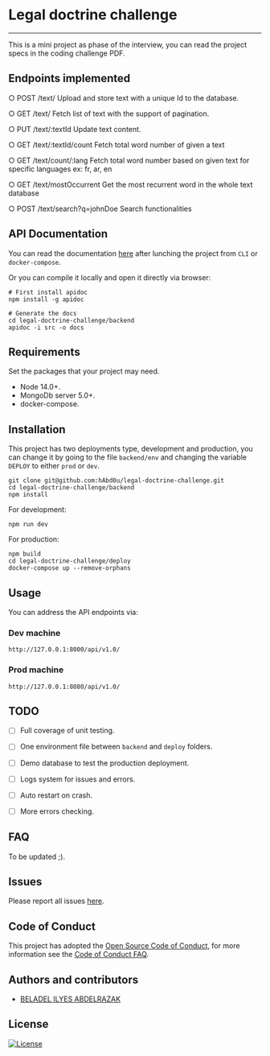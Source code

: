 # Legal doctrine challenge
------------

This is a mini project as phase of the interview, you can read the project specs in the coding challenge PDF.

## Endpoints implemented
○ POST /text/                       Upload and store text with a unique Id to the database.

○ GET /text/                        Fetch list of text with the support of pagination.

○ PUT /text/:textId                 Update text content.

○ GET /text/:textId/count           Fetch total word number of given a text

○ GET /text/count/:lang             Fetch total word number based on given text for specific languages ex: fr, ar, en

○ GET /text/mostOccurrent           Get the most recurrent word in the whole text database

○ POST /text/search?q=johnDoe       Search functionalities


## API Documentation
You can read the documentation [here](http://127.0.0.1:8080/docs) after lunching the project from `CLI` or `docker-compose`.

Or you can compile it locally and open it directly via browser:
```
# First install apidoc
npm install -g apidoc

# Generate the docs
cd legal-doctrine-challenge/backend
apidoc -i src -o docs
```


## Requirements

Set the packages that your project may need.
 
- Node 14.0+.
- MongoDb server 5.0+.
- docker-compose.


## Installation

This project has two deployments type, development and production, you can change it by going to the file `backend/env` and changing the variable `DEPLOY` to either `prod` or `dev`.
```
git clone git@github.com:hAbd0u/legal-doctrine-challenge.git
cd legal-doctrine-challenge/backend
npm install
```

For development:
```
npm run dev
```
For production:
```
npm build
cd legal-doctrine-challenge/deploy
docker-compose up --remove-orphans
```

## Usage
You can address the API endpoints via: 
### Dev machine
```
http://127.0.0.1:8000/api/v1.0/
```

### Prod machine
```
http://127.0.0.1:8080/api/v1.0/
```


## TODO 

- [ ] Full coverage of unit testing.
- [ ] One environment file between `backend` and `deploy` folders.
- [ ] Demo database to test the production deployment.
- [ ] Logs system for issues and errors.
- [ ] Auto restart on crash.
- [ ] More errors checking.


## FAQ
To be updated ;).


## Issues
Please report all issues [here](https://github.com/hAbd0u/legal-dcotrine-challange/issues).

## Code of Conduct

This project has adopted the [Open Source Code of Conduct](https://opensource.guide/code-of-conduct/), for more information see the [Code of Conduct FAQ](https://opensource.guide/code-of-conduct/faq/).

## Authors and contributors
- [BELADEL ILYES ABDELRAZAK](https://github.com/hAbd0u)


## License

[![License](https://img.shields.io/badge/License-BSD%202--Clause-orange.svg)](https://opensource.org/licenses/BSD-2-Clause)
